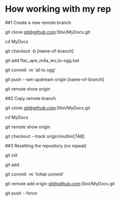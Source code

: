# How working with my rep

##1 Create a new remote branch

git clone git@github.com:Stivi/MyDocs.git

cd MyDocs

git checkout -b [name-of-branch]

git add flac_ape_m4a_wv_to-ogg.bat

git commit -m 'all to ogg'

git push --set-upstream origin [name-of-branch]

git remote show origin

##2 Copy remote branch

git clone git@github.com:Stivi/MyDocs.git

cd MyDocs

git remote show origin

git checkout --track origin/multim[TAB]

##3 Resetting the repository (no repeat)

git init

git add .

git commit -m 'Initial commit'

git remote add origin git@github.com:Stivi/MyDocs.git

git push --force
